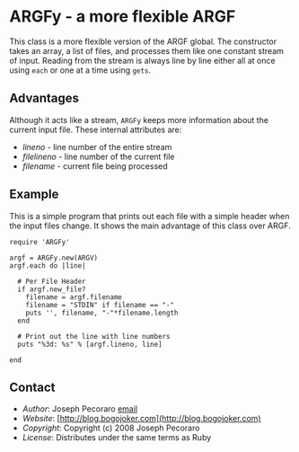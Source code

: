 # ARGFy - a more flexible ARGF

This class is a more flexible version of the ARGF global.
The constructor takes an array, a list of files, and processes
them like one constant stream of input.  Reading from the
stream is always line by line either all at once using `each`
or one at a time using `gets`.

## Advantages

Although it acts like a stream, `ARGFy` keeps more information
about the current input file.  These internal attributes are:

  * _lineno_     - line number of the entire stream  
  * _filelineno_ - line number of the current file  
  * _filename_   - current file being processed  

## Example

This is a simple program that prints out each file with
a simple header when the input files change.  It shows
the main advantage of this class over ARGF.

    require 'ARGFy'
    
    argf = ARGFy.new(ARGV)
    argf.each do |line|
    
      # Per File Header
      if argf.new_file?
        filename = argf.filename
        filename = "STDIN" if filename == "-"
        puts '', filename, "-"*filename.length
      end
    
      # Print out the line with line numbers
      puts "%3d: %s" % [argf.lineno, line]
    
    end

## Contact

  * _Author_: Joseph Pecoraro [email](mailto:joepeck02@gmail.com)  
  * _Website_: [http://blog.bogojoker.com](http://blog.bogojoker.com)  
  * _Copyright_: Copyright (c) 2008 Joseph Pecoraro  
  * _License_: Distributes under the same terms as Ruby  
